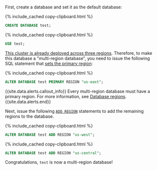 First, create a database and set it as the default database:

{% include_cached copy-clipboard.html %}
~~~ sql
CREATE DATABASE test;
~~~

{% include_cached copy-clipboard.html %}
~~~ sql
USE test;
~~~

[This cluster is already deployed across three regions](#cluster-setup).  Therefore, to make this database a "multi-region database", you need to issue the following SQL statement that [sets the primary region](add-region.html#set-the-primary-region):

{% include_cached copy-clipboard.html %}
~~~ sql
ALTER DATABASE test PRIMARY REGION "us-east";
~~~

{{site.data.alerts.callout_info}}
Every multi-region database must have a primary region.  For more information, see [Database regions](multiregion-overview.html#database-regions).
{{site.data.alerts.end}}

Next, issue the following [`ADD REGION`](add-region.html) statements to add the remaining regions to the database.

{% include_cached copy-clipboard.html %}
~~~ sql
ALTER DATABASE test ADD REGION "us-west";
~~~

{% include_cached copy-clipboard.html %}
~~~ sql
ALTER DATABASE test ADD REGION "us-central";
~~~

Congratulations, `test` is now a multi-region database!

